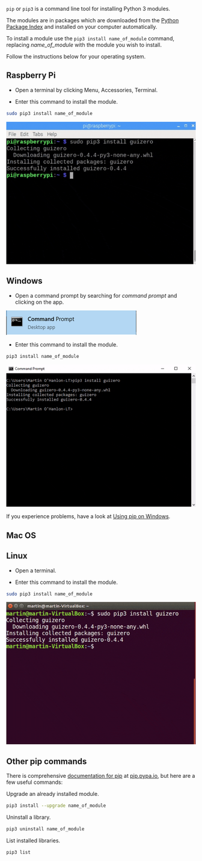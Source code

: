 `pip` or `pip3` is a command line tool for installing Python 3 modules.

The modules are in packages which are downloaded from the [Python Package Index](https://pypi.python.org/pypi) and installed on your computer automatically.

To install a module use the `pip3 install name_of_module` command, replacing *name_of_module* with the module you wish to install.

Follow the instructions below for your operating system.

## Raspberry Pi

+ Open a terminal by clicking Menu, Accessories, Terminal.

+ Enter this command to install the module.

```bash
sudo pip3 install name_of_module
```

![pi pip install](images/pi_pip_install.gif)

## Windows

+ Open a command prompt by searching for *command prompt* and clicking on the app.

![windows command prompt](images/windows_command_prompt_app.PNG)

+ Enter this command to install the module.

```bash
pip3 install name_of_module
```

![windows pip install](images/windows_pip_install.gif)

If you experience problems, have a look at [Using pip on Windows](https://projects.raspberrypi.org/en/projects/using-pip-on-windows).

## Mac OS

## Linux

+ Open a terminal.

+ Enter this command to install the module.

```bash
sudo pip3 install name_of_module
```

![linux pip install](images/linux_pip_install.gif)

## Other pip commands

There is comprehensive [documentation for pip](https://pip.pypa.io) at [pip.pypa.io](https://pip.pypa.io), but here are a few useful commands:

Upgrade an already installed module.

```bash
pip3 install --upgrade name_of_module 
```

Uninstall a library.

```bash
pip3 uninstall name_of_module
```

List installed libraries.

```bash
pip3 list
```
